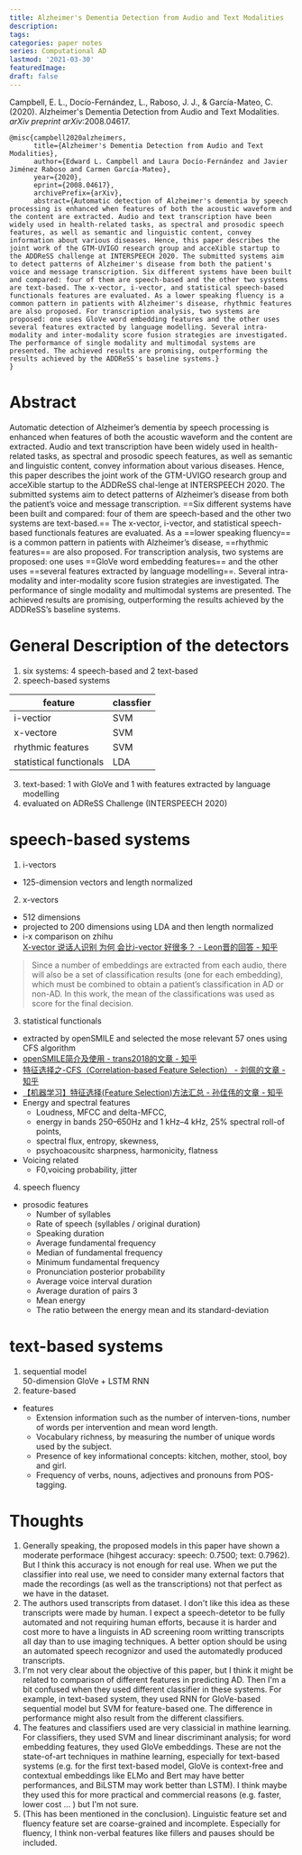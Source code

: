```yaml
---
title: Alzheimer's Dementia Detection from Audio and Text Modalities
description:
tags: 
categories: paper notes
series: Computational AD
lastmod: '2021-03-30'
featuredImage:
draft: false
---
```


Campbell, E. L., Docío-Fernández, L., Raboso, J. J., & García-Mateo, C. (2020). Alzheimer's Dementia Detection from Audio and Text Modalities. *arXiv preprint arXiv*:2008.04617.

<!--more-->

```
@misc{campbell2020alzheimers,
      title={Alzheimer's Dementia Detection from Audio and Text Modalities}, 
      author={Edward L. Campbell and Laura Docío-Fernández and Javier Jiménez Raboso and Carmen García-Mateo},
      year={2020},
      eprint={2008.04617},
      archivePrefix={arXiv},
      abstract={Automatic detection of Alzheimer's dementia by speech processing is enhanced when features of both the acoustic waveform and the content are extracted. Audio and text transcription have been widely used in health-related tasks, as spectral and prosodic speech features, as well as semantic and linguistic content, convey information about various diseases. Hence, this paper describes the joint work of the GTM-UVIGO research group and acceXible startup to the ADDReSS challenge at INTERSPEECH 2020. The submitted systems aim to detect patterns of Alzheimer's disease from both the patient's voice and message transcription. Six different systems have been built and compared: four of them are speech-based and the other two systems are text-based. The x-vector, i-vector, and statistical speech-based functionals features are evaluated. As a lower speaking fluency is a common pattern in patients with Alzheimer's disease, rhythmic features are also proposed. For transcription analysis, two systems are proposed: one uses GloVe word embedding features and the other uses several features extracted by language modelling. Several intra-modality and inter-modality score fusion strategies are investigated. The performance of single modality and multimodal systems are presented. The achieved results are promising, outperforming the results achieved by the ADDReSS's baseline systems.}
}
```

# Abstract
Automatic detection of Alzheimer’s dementia by speech processing is enhanced when features of both the acoustic waveform and the content are extracted. Audio and text transcription have been widely used in health-related tasks, as spectral and prosodic speech features, as well as semantic and linguistic content, convey information about various diseases. Hence, this paper describes the joint work of the GTM-UVIGO research group and acceXible startup to the ADDReSS chal-lenge at INTERSPEECH 2020. The submitted systems aim to detect patterns of Alzheimer’s disease from both the patient’s voice and message transcription. ==Six different systems have been built and compared: four of them are speech-based and the other two systems are text-based.== The x-vector, i-vector, and statistical speech-based functionals features are evaluated. As a ==lower speaking fluency== is a common pattern in patients with Alzheimer’s disease, ==rhythmic features== are also proposed. For transcription analysis, two systems are proposed: one uses ==GloVe word embedding features== and the other uses ==several features extracted by language modelling==. Several intra-modality and inter-modality score fusion strategies are investigated. The performance of single modality and multimodal systems are presented. The achieved results are promising, outperforming the results achieved by the ADDReSS’s baseline systems.

# General Description of the detectors
1. six systems: 4 speech-based and 2 text-based
2. speech-based systems

feature | classfier
---|---
i-vectior | SVM
x-vectore | SVM
rhythmic features | SVM
statistical functionals | LDA
3. text-based: 1 with GloVe and 1 with features extracted by language modelling
4. evaluated on ADReSS Challenge (INTERSPEECH 2020)

# speech-based systems
1. i-vectors
- 125-dimension vectors and length normalized
2. x-vectors
- 512 dimensions
- projected to 200 dimensions using LDA and then length normalized 
- i-x comparison on zhihu   
[X-vector 说话人识别 为何 会比i-vector 好很多？ - Leon晋的回答 - 知乎](https://www.zhihu.com/question/317772323/answer/635747215)

> Since a number of embeddings are extracted from each audio, there will also be a set of classification results (one for each embedding), which must be combined to obtain a patient’s classification in AD or non-AD. In this work, the mean of the classifications was used as score for the final decision. 

3. statistical functionals
- extracted by openSMILE and selected the mose relevant 57 ones using CFS algorithm
- [openSMILE简介及使用 - trans2018的文章 - 知乎](https://zhuanlan.zhihu.com/p/69170521)
- [特征选择之-CFS（Correlation-based Feature Selection） - 刘佩的文章 - 知乎](https://zhuanlan.zhihu.com/p/51710394/)
- [【机器学习】特征选择(Feature Selection)方法汇总 - 孙佳伟的文章 - 知乎](https://zhuanlan.zhihu.com/p/74198735)
- Energy and spectral features
  - Loudness, MFCC and delta-MFCC,
  - energy in bands 250–650Hz and 1 kHz–4 kHz, 25% spectral roll-of points,
  - spectral flux, entropy, skewness, 
  - psychoacousitc sharpness, harmonicity, flatness
- Voicing related
  -  F0,voicing probability, jitter

4. speech fluency
- prosodic features
    - Number of syllables
    - Rate of speech (syllables / original duration)
    - Speaking duration
    - Average fundamental frequency
    - Median of fundamental frequency
    - Minimum fundamental frequency
    - Pronunciation posterior probability
    - Average voice interval duration
    - Average duration of pairs 3
    - Mean energy
    - The ratio between the energy mean and its standard-deviation

# text-based systems
1. sequential model  
50-dimension GloVe + LSTM RNN
2. feature-based
- features
  - Extension information such as the number of interven-tions, number of words per intervention and mean word length.
  - Vocabulary richness,    by measuring the number of unique words used by the subject.
  - Presence of key informational concepts: kitchen, mother, stool, boy and girl.
  - Frequency of verbs, nouns, adjectives and pronouns from POS-tagging.


# Thoughts
1. Generally speaking, the proposed models in this paper have shown a moderate performace (hihgest accuracy: speech: 0.7500; text: 0.7962). But I think this accuracy is not enough for real use. When we put the classifier into real use, we need to consider many external factors that made the recordings (as well as the transcriptions) not that perfect as we have in the dataset.
2. The authors used transcripts from dataset. I don't like this idea as these transcripts were made by human. I expect a speech-detetor to be fully automated and not requiring human efforts, because it is harder and cost more to have a linguists in AD screening room writting transcripts all day than to use imaging techniques. A better option should be using an automated speech recognizor and used the automatedly produced transcripts.
3. I'm not very clear about the objective of this paper, but I think it might be related to comparison of different features in predicting AD. Then I'm a bit confused when they used different classifier in these systems. For example, in text-based system, they used RNN for GloVe-based sequential model but SVM for feature-based one. The difference in performance might also result from the different classifiers. 
4. The features and classifiers used are very classicial in mathine learning. For classifiers, they used SVM and linear discriminant analysis; for word embedding features, they used GloVe embeddings. These are not the state-of-art techniques in mathine learning, especially for text-based systems (e.g. for the first text-based model, GloVe is context-free and contextual embeddings like ELMo and Bert may have better performances, and BiLSTM may work better than LSTM). I think maybe they used this for more practical and commercial reasons (e.g. faster, lower cost ... ) but I'm not sure. 
5. (This has been mentioned in the conclusion). Linguistic feature set and fluency feature set are coarse-grained and incomplete. Especially for fluency, I think non-verbal features like fillers and pauses should be included. 

